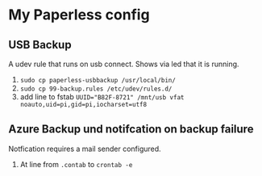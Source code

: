 # My Paperless config

## USB Backup

A udev rule that runs on usb connect. Shows via led that it is running.

1. `sudo cp paperless-usbbackup /usr/local/bin/`
2. `sudo cp 99-backup.rules /etc/udev/rules.d/`
3. add line to fstab `UUID="B82F-8721" /mnt/usb vfat noauto,uid=pi,gid=pi,iocharset=utf8`

## Azure Backup und notifcation on backup failure

Notfication requires a mail sender configured.

1. At line from `.contab` to `crontab -e`
